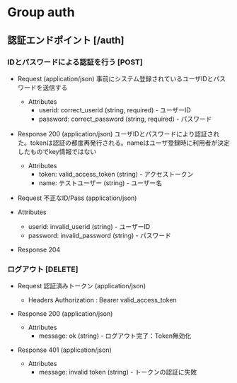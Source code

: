 # Group auth

## 認証エンドポイント [/auth]

### IDとパスワードによる認証を行う [POST]

+ Request (application/json)
事前にシステム登録されているユーザIDとパスワードを送信する
    + Attributes
        + userid: correct_userid (string, required) - ユーザーID
        + password: correct_password (string, required) - パスワード

+ Response 200 (application/json)
ユーザIDとパスワードにより認証された。tokenは認証の都度再発行される。nameはユーザ登録時に利用者が決定したものでkey情報ではない
    + Attributes
        + token: valid_access_token (string) - アクセストークン
        + name: テストユーザー (string) - ユーザー名

+ Request 不正なID/Pass (application/json)
+ Attributes
    + userid: invalid_userid (string) - ユーザーID
    + password: invalid_password (string) - パスワード

+ Response 204



### ログアウト [DELETE]
+ Request 認証済みトークン (application/json)
    + Headers
        Authorization : Bearer valid_access_token

+ Response 200 (application/json)
    + Attributes
        + message: ok (string) - ログアウト完了：Token無効化

+ Response 401 (application/json)
    + Attributes
        + message: invalid token (string) - トークンの認証に失敗
